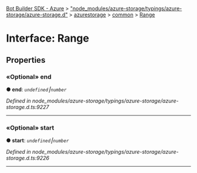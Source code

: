 [Bot Builder SDK - Azure](../README.md) > ["node_modules/azure-storage/typings/azure-storage/azure-storage.d"](../modules/_node_modules_azure_storage_typings_azure_storage_azure_storage_d_.md) > [azurestorage](../modules/_node_modules_azure_storage_typings_azure_storage_azure_storage_d_.azurestorage.md) > [common](../modules/_node_modules_azure_storage_typings_azure_storage_azure_storage_d_.azurestorage.common.md) > [Range](../interfaces/_node_modules_azure_storage_typings_azure_storage_azure_storage_d_.azurestorage.common.range.md)



# Interface: Range


## Properties
<a id="end"></a>

### «Optional» end

**●  end**:  *`undefined`⎮`number`* 

*Defined in node_modules/azure-storage/typings/azure-storage/azure-storage.d.ts:9227*





___

<a id="start"></a>

### «Optional» start

**●  start**:  *`undefined`⎮`number`* 

*Defined in node_modules/azure-storage/typings/azure-storage/azure-storage.d.ts:9226*





___


